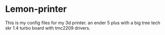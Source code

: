 # Lemon-printer
This is my config files for my 3d printer. an ender 5 plus with a big tree tech skr 1.4 turbo board with tmc2209 drivers.
